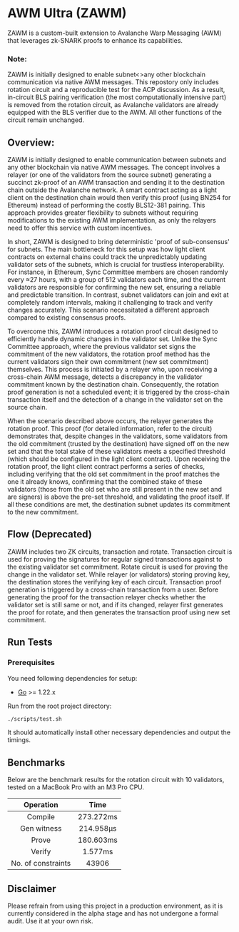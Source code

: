 
# AWM Ultra (ZAWM)

ZAWM is a custom-built extension to Avalanche Warp Messaging (AWM) that leverages zk-SNARK proofs to enhance its capabilities. 

### Note:
ZAWM is initially designed to enable subnet<>any other blockchain communication via native AWM messages. This repostory only includes rotation circuit and a reproducible test for the ACP discussion. As a result, in-circuit BLS pairing verification (the most computationally intensive part) is removed from the rotation circuit, as Avalanche validators are already equipped with the BLS verifier due to the AWM. All other functions of the circuit remain unchanged.


## Overview:
ZAWM is initially designed to enable communication between subnets and any other blockchain via native AWM messages. The concept involves a relayer (or one of the validators from the source subnet) generating a succinct zk-proof of an AWM transaction and sending it to the destination chain outside the Avalanche network. A smart contract acting as a light client on the destination chain would then verify this proof (using BN254 for Ethereum) instead of performing the costly BLS12-381 pairing. This approach provides greater flexibility to subnets without requiring modifications to the existing AWM implementation, as only the relayers need to offer this service with custom incentives.

In short, ZAWM is designed to bring deterministic 'proof of sub-consensus' for subnets. The main bottleneck for this setup was how light client contracts on external chains could track the unpredictably updating validator sets of the subnets, which is crucial for trustless interoperability. For instance, in Ethereum, Sync Committee members are chosen randomly every ≈27 hours, with a group of 512 validators each time, and the current validators are responsible for confirming the new set, ensuring a reliable and predictable transition. In contrast, subnet validators can join and exit at completely random intervals, making it challenging to track and verify changes accurately. This scenario necessitated a different approach compared to existing consensus proofs.

To overcome this, ZAWM introduces a rotation proof circuit designed to efficiently handle dynamic changes in the validator set. Unlike the Sync Committee approach, where the previous validator set signs the commitment of the new validators, the rotation proof method has the current validators sign their own commitment (new set commitment) themselves. This process is initiated by a relayer who, upon receiving a cross-chain AWM message, detects a discrepancy in the validator commitment known by the destination chain. Consequently, the rotation proof generation is not a scheduled event; it is triggered by the cross-chain transaction itself and the detection of a change in the validator set on the source chain.

When the scenario described above occurs, the relayer generates the rotation proof. This proof (for detailed information, refer to the circuit) demonstrates that, despite changes in the validators, some validators from the old commitment (trusted by the destination) have signed off on the new set and that the total stake of these validators meets a specified threshold (which should be configured in the light client contract). Upon receiving the rotation proof, the light client contract performs a series of checks, including verifying that the old set commitment in the proof matches the one it already knows, confirming that the combined stake of these validators (those from the old set who are still present in the new set and are signers) is above the pre-set threshold, and validating the proof itself. If all these conditions are met, the destination subnet updates its commitment to the new commitment.

## Flow (Deprecated)

ZAWM includes two ZK circuits, transaction and rotate. Transaction circuit is used for proving the signatures for regular signed transactions against to the existing validator set commitment. Rotate circuit is used for proving the change in the validator set. While relayer (or validators) storing proving key, the destination stores the verifying key of each circuit. Transaction proof generation is triggered by a cross-chain transaction from a user. Before generating the proof for the transaction relayer checks whether the validator set is still same or not, and if its changed, relayer first generates the proof for rotate, and then generates the transaction proof using new set commitment.  

## Run Tests

### Prerequisites

You need following dependencies for setup:

- [Go](https://golang.org/doc/install) >= 1.22.x 

Run from the root project directory:

```sh
./scripts/test.sh
```
It should automatically install other necessary dependencies and output the timings.

## Benchmarks

Below are the benchmark results for the rotation circuit with 10 validators, tested on a MacBook Pro with an M3 Pro CPU.

|         Operation         |        Time      | 
| :------------------------:| :--------------: | 
|    Compile                |      273.272ms   |     
|    Gen witness            |      214.958µs   | 
|    Prove                  |      180.603ms   |    
|    Verify                 |      1.577ms     |    
|    No. of constraints     |      43906       |   



## Disclaimer
Please refrain from using this project in a production environment, as it is currently considered in the alpha stage and has not undergone a formal audit. Use it at your own risk.

